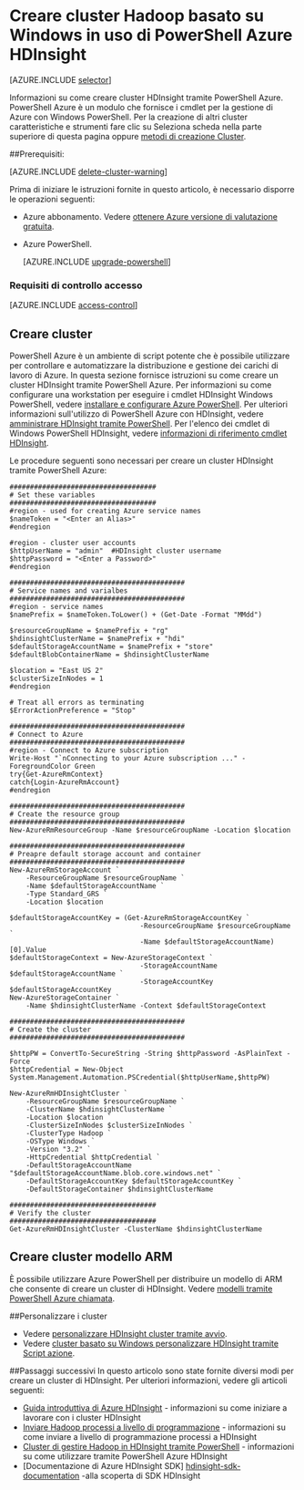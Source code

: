 <properties
   pageTitle="Creare cluster Hadoop basato su Windows in uso di PowerShell Azure HDInsight | Microsoft Azure"
    description="Informazioni su come creare cluster per Azure HDInsight tramite PowerShell Azure."
   services="hdinsight"
   documentationCenter=""
   tags="azure-portal"
   authors="mumian"
   manager="jhubbard"
   editor="cgronlun"/>

<tags
   ms.service="hdinsight"
   ms.devlang="na"
   ms.topic="article"
   ms.tgt_pltfrm="na"
   ms.workload="big-data"
   ms.date="08/10/2016"
   ms.author="jgao"/>

# <a name="create-windows-based-hadoop-clusters-in-hdinsight-using-azure-powershell"></a>Creare cluster Hadoop basato su Windows in uso di PowerShell Azure HDInsight

[AZURE.INCLUDE [selector](../../includes/hdinsight-selector-create-clusters.md)]

Informazioni su come creare cluster HDInsight tramite PowerShell Azure. PowerShell Azure è un modulo che fornisce i cmdlet per la gestione di Azure con Windows PowerShell. Per la creazione di altri cluster caratteristiche e strumenti fare clic su Seleziona scheda nella parte superiore di questa pagina oppure [metodi di creazione Cluster](hdinsight-provision-clusters.md#cluster-creation-methods).


##<a name="prerequisites"></a>Prerequisiti:

[AZURE.INCLUDE [delete-cluster-warning](../../includes/hdinsight-delete-cluster-warning.md)]

Prima di iniziare le istruzioni fornite in questo articolo, è necessario disporre le operazioni seguenti:

- Azure abbonamento. Vedere [ottenere Azure versione di valutazione gratuita](https://azure.microsoft.com/documentation/videos/get-azure-free-trial-for-testing-hadoop-in-hdinsight/).
- Azure PowerShell.

    [AZURE.INCLUDE [upgrade-powershell](../../includes/hdinsight-use-latest-powershell.md)]

### <a name="access-control-requirements"></a>Requisiti di controllo accesso

[AZURE.INCLUDE [access-control](../../includes/hdinsight-access-control-requirements.md)]

## <a name="create-clusters"></a>Creare cluster
PowerShell Azure è un ambiente di script potente che è possibile utilizzare per controllare e automatizzare la distribuzione e gestione dei carichi di lavoro di Azure. In questa sezione fornisce istruzioni su come creare un cluster HDInsight tramite PowerShell Azure. Per informazioni su come configurare una workstation per eseguire i cmdlet HDInsight Windows PowerShell, vedere [installare e configurare Azure PowerShell](../powershell-install-configure.md). Per ulteriori informazioni sull'utilizzo di PowerShell Azure con HDInsight, vedere [amministrare HDInsight tramite PowerShell](hdinsight-administer-use-powershell.md). Per l'elenco dei cmdlet di Windows PowerShell HDInsight, vedere [informazioni di riferimento cmdlet HDInsight](https://msdn.microsoft.com/library/azure/dn858087.aspx).


Le procedure seguenti sono necessari per creare un cluster HDInsight tramite PowerShell Azure:

    ####################################
    # Set these variables
    ####################################
    #region - used for creating Azure service names
    $nameToken = "<Enter an Alias>" 
    #endregion

    #region - cluster user accounts
    $httpUserName = "admin"  #HDInsight cluster username
    $httpPassword = "<Enter a Password>"
    #endregion

    ###########################################
    # Service names and varialbes
    ###########################################
    #region - service names
    $namePrefix = $nameToken.ToLower() + (Get-Date -Format "MMdd")

    $resourceGroupName = $namePrefix + "rg"
    $hdinsightClusterName = $namePrefix + "hdi"
    $defaultStorageAccountName = $namePrefix + "store"
    $defaultBlobContainerName = $hdinsightClusterName

    $location = "East US 2"
    $clusterSizeInNodes = 1
    #endregion

    # Treat all errors as terminating
    $ErrorActionPreference = "Stop"

    ###########################################
    # Connect to Azure
    ###########################################
    #region - Connect to Azure subscription
    Write-Host "`nConnecting to your Azure subscription ..." -ForegroundColor Green
    try{Get-AzureRmContext}
    catch{Login-AzureRmAccount}
    #endregion

    ###########################################
    # Create the resource group
    ###########################################
    New-AzureRmResourceGroup -Name $resourceGroupName -Location $location

    ###########################################
    # Preapre default storage account and container
    ###########################################
    New-AzureRmStorageAccount `
        -ResourceGroupName $resourceGroupName `
        -Name $defaultStorageAccountName `
        -Type Standard_GRS `
        -Location $location

    $defaultStorageAccountKey = (Get-AzureRmStorageAccountKey `
                                    -ResourceGroupName $resourceGroupName `
                                    -Name $defaultStorageAccountName)[0].Value
    $defaultStorageContext = New-AzureStorageContext `
                                    -StorageAccountName $defaultStorageAccountName `
                                    -StorageAccountKey $defaultStorageAccountKey
    New-AzureStorageContainer `
        -Name $hdinsightClusterName -Context $defaultStorageContext 

    ###########################################
    # Create the cluster
    ###########################################

    $httpPW = ConvertTo-SecureString -String $httpPassword -AsPlainText -Force
    $httpCredential = New-Object System.Management.Automation.PSCredential($httpUserName,$httpPW)

    New-AzureRmHDInsightCluster `
        -ResourceGroupName $resourceGroupName `
        -ClusterName $hdinsightClusterName `
        -Location $location `
        -ClusterSizeInNodes $clusterSizeInNodes `
        -ClusterType Hadoop `
        -OSType Windows `
        -Version "3.2" `
        -HttpCredential $httpCredential `
        -DefaultStorageAccountName "$defaultStorageAccountName.blob.core.windows.net" `
        -DefaultStorageAccountKey $defaultStorageAccountKey `
        -DefaultStorageContainer $hdinsightClusterName 

    ####################################
    # Verify the cluster
    ####################################
    Get-AzureRmHDInsightCluster -ClusterName $hdinsightClusterName 

## <a name="create-clusters-using-arm-template"></a>Creare cluster modello ARM

È possibile utilizzare Azure PowerShell per distribuire un modello di ARM che consente di creare un cluster di HDInsight.  Vedere [modelli tramite PowerShell Azure chiamata](hdinsight-hadoop-create-windows-clusters-arm-templates.md#call-templates-using-powershell).

##<a name="customize-clusters"></a>Personalizzare i cluster

- Vedere [personalizzare HDInsight cluster tramite avvio](hdinsight-hadoop-customize-cluster-bootstrap.md#use-azure-powershell).
- Vedere [cluster basato su Windows personalizzare HDInsight tramite Script azione](hdinsight-hadoop-customize-cluster.md#call-scripts-using-azure-powershell).


##<a name="next-steps"></a>Passaggi successivi
In questo articolo sono state fornite diversi modi per creare un cluster di HDInsight. Per ulteriori informazioni, vedere gli articoli seguenti:

* [Guida introduttiva di Azure HDInsight](hdinsight-hadoop-linux-tutorial-get-started.md) - informazioni su come iniziare a lavorare con i cluster HDInsight
* [Inviare Hadoop processi a livello di programmazione](hdinsight-submit-hadoop-jobs-programmatically.md) - informazioni su come inviare a livello di programmazione processi a HDInsight
* [Cluster di gestire Hadoop in HDInsight tramite PowerShell](hdinsight-administer-use-powershell.md) - informazioni su come utilizzare tramite PowerShell Azure HDInsight
* [Documentazione di Azure HDInsight SDK]  [ hdinsight-sdk-documentation] -alla scoperta di SDK HDInsight




[hdinsight-sdk-documentation]: http://msdn.microsoft.com/library/dn479185.aspx
[azure-preview-portal]: https://manage.windowsazure.com
[connectionmanager]: http://msdn.microsoft.com/library/mt146773(v=sql.120).aspx
[ssispack]: http://msdn.microsoft.com/library/mt146770(v=sql.120).aspx
[ssisclustercreate]: http://msdn.microsoft.com/library/mt146774(v=sql.120).aspx
[ssisclusterdelete]: http://msdn.microsoft.com/library/mt146778(v=sql.120).aspx
